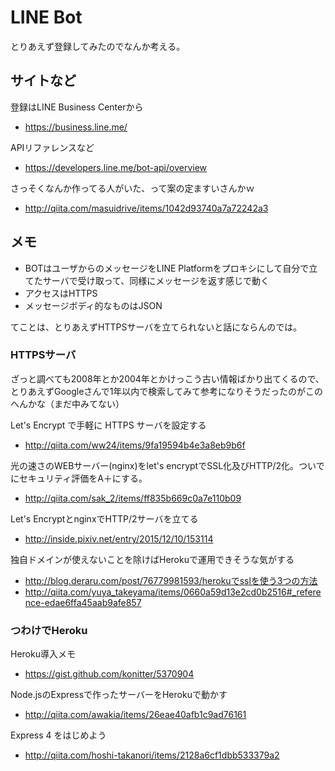 # LINE Bot
とりあえず登録してみたのでなんか考える。

## サイトなど
登録はLINE Business Centerから
- https://business.line.me/

APIリファレンスなど
- https://developers.line.me/bot-api/overview

さっそくなんか作ってる人がいた、って案の定ますいさんかｗ
- http://qiita.com/masuidrive/items/1042d93740a7a72242a3




## メモ
- BOTはユーザからのメッセージをLINE Platformをプロキシにして自分で立てたサーバで受け取って、同様にメッセージを返す感じで動く
- アクセスはHTTPS
- メッセージボディ的なものはJSON

てことは、とりあえずHTTPSサーバを立てられないと話にならんのでは。

### HTTPSサーバ
ざっと調べても2008年とか2004年とかけっこう古い情報ばかり出てくるので、とりあえずGoogleさんで1年以内で検索してみて参考になりそうだったのがこのへんかな（まだ中みてない）

Let's Encrypt で手軽に HTTPS サーバを設定する
- http://qiita.com/ww24/items/9fa19594b4e3a8eb9b6f

光の速さのWEBサーバー(nginx)をlet's encryptでSSL化及びHTTP/2化。ついでにセキュリティ評価をA＋にする。
- http://qiita.com/sak_2/items/ff835b669c0a7e110b09

Let's EncryptとnginxでHTTP/2サーバを立てる
- http://inside.pixiv.net/entry/2015/12/10/153114

独自ドメインが使えないことを除けばHerokuで運用できそうな気がする
- http://blog.deraru.com/post/76779981593/herokuでsslを使う3つの方法
- http://qiita.com/yuya_takeyama/items/0660a59d13e2cd0b2516#_reference-edae6ffa45aab9afe857

### つわけでHeroku

Heroku導入メモ
- https://gist.github.com/konitter/5370904

Node.jsのExpressで作ったサーバーをHerokuで動かす
- http://qiita.com/awakia/items/26eae40afb1c9ad76161

Express 4 をはじめよう
- http://qiita.com/hoshi-takanori/items/2128a6cf1dbb533379a2

